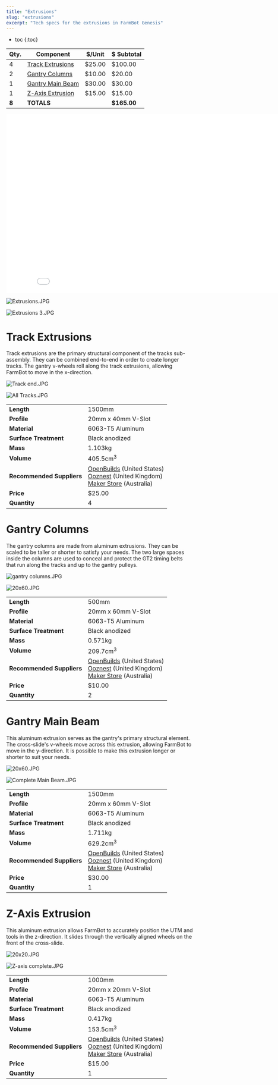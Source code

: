 ```yaml
---
title: "Extrusions"
slug: "extrusions"
excerpt: "Tech specs for the extrusions in FarmBot Genesis"
---
```


* toc
{:toc}


|Qty.                          |Component                     |$/Unit                        |$ Subtotal                    |
|------------------------------|------------------------------|------------------------------|------------------------------|
|4                             |[Track Extrusions](#track-extrusions)|$25.00                        |$100.00
|2                             |[Gantry Columns](#gantry-columns)|$10.00                        |$20.00
|1                             |[Gantry Main Beam](#gantry-main-beam)|$30.00                        |$30.00
|1                             |[Z-Axis Extrusion](#z-axis-extrusion)|$15.00                        |$15.00
|**8**                         |**TOTALS**                    |                              |**$165.00**



<iframe class="embedly-embed" src="//cdn.embedly.com/widgets/media.html?src=https%3A%2F%2Fwww.youtube.com%2Fembed%2F2-TrADr1_WI%3Ffeature%3Doembed&url=http%3A%2F%2Fwww.youtube.com%2Fwatch%3Fv%3D2-TrADr1_WI&image=https%3A%2F%2Fi.ytimg.com%2Fvi%2F2-TrADr1_WI%2Fhqdefault.jpg&key=02466f963b9b4bb8845a05b53d3235d7&type=text%2Fhtml&schema=youtube" width="854" height="480" scrolling="no" frameborder="0" allowfullscreen></iframe>



![Extrusions.JPG](Extrusions.JPG)



![Extrusions 3.JPG](Extrusions_3.JPG)



# Track Extrusions

Track extrusions are the primary structural component of the tracks sub-assembly. They can be combined end-to-end in order to create longer tracks. The gantry v-wheels roll along the track extrusions, allowing FarmBot to move in the x-direction.

![Track end.JPG](Track_end.JPG)



![All Tracks.JPG](All_Tracks.JPG)



|                              |                              |
|------------------------------|------------------------------|
|**Length**                    |1500mm
|**Profile**                   |20mm x 40mm V-Slot
|**Material**                  |6063-T5 Aluminum
|**Surface Treatment**         |Black anodized
|**Mass**                      |1.103kg
|**Volume**                    |405.5cm<sup>3</sup>
|**Recommended Suppliers**     |[OpenBuilds](http://openbuildspartstore.com) (United States)<br>[Ooznest](http://ooznest.co.uk/Openbuilds) (United Kingdom)<br>[Maker Store](http://www.makerstore.com.au/) (Australia)
|**Price**                     |$25.00
|**Quantity**                  |4



# Gantry Columns

The gantry columns are made from aluminum extrusions. They can be scaled to be taller or shorter to satisfy your needs. The two large spaces inside the columns are used to conceal and protect the GT2 timing belts that run along the tracks and up to the gantry pulleys.

![gantry columns.JPG](gantry_columns.JPG)



![20x60.JPG](20x60.JPG)



|                              |                              |
|------------------------------|------------------------------|
|**Length**                    |500mm
|**Profile**                   |20mm x 60mm V-Slot
|**Material**                  |6063-T5 Aluminum
|**Surface Treatment**         |Black anodized
|**Mass**                      |0.571kg
|**Volume**                    |209.7cm<sup>3</sup>
|**Recommended Suppliers**     |[OpenBuilds](http://openbuildspartstore.com) (United States)<br>[Ooznest](http://ooznest.co.uk/Openbuilds) (United Kingdom)<br>[Maker Store](http://www.makerstore.com.au/) (Australia)
|**Price**                     |$10.00
|**Quantity**                  |2



# Gantry Main Beam

This aluminum extrusion serves as the gantry's primary structural element. The cross-slide's v-wheels move across this extrusion, allowing FarmBot to move in the y-direction. It is possible to make this extrusion longer or shorter to suit your needs.

![20x60.JPG](20x60.JPG)



![Complete Main Beam.JPG](Complete_Main_Beam.JPG)



|                              |                              |
|------------------------------|------------------------------|
|**Length**                    |1500mm
|**Profile**                   |20mm x 60mm V-Slot
|**Material**                  |6063-T5 Aluminum
|**Surface Treatment**         |Black anodized
|**Mass**                      |1.711kg
|**Volume**                    |629.2cm<sup>3</sup>
|**Recommended Suppliers**     |[OpenBuilds](http://openbuildspartstore.com) (United States)<br>[Ooznest](http://ooznest.co.uk/Openbuilds) (United Kingdom)<br>[Maker Store](http://www.makerstore.com.au/) (Australia)
|**Price**                     |$30.00
|**Quantity**                  |1



# Z-Axis Extrusion

This aluminum extrusion allows FarmBot to accurately position the UTM and tools in the z-direction. It slides through the vertically aligned wheels on the front of the cross-slide.

![20x20.JPG](20x20.JPG)



![Z-axis complete.JPG](Z-axis_complete.JPG)



|                              |                              |
|------------------------------|------------------------------|
|**Length**                    |1000mm
|**Profile**                   |20mm x 20mm V-Slot
|**Material**                  |6063-T5 Aluminum
|**Surface Treatment**         |Black anodized
|**Mass**                      |0.417kg
|**Volume**                    |153.5cm<sup>3</sup>
|**Recommended Suppliers**     |[OpenBuilds](http://openbuildspartstore.com) (United States)<br>[Ooznest](http://ooznest.co.uk/Openbuilds) (United Kingdom)<br>[Maker Store](http://www.makerstore.com.au/) (Australia)
|**Price**                     |$15.00
|**Quantity**                  |1

